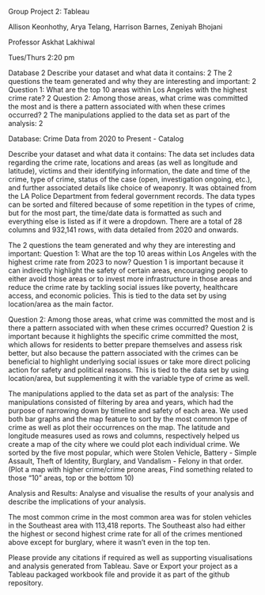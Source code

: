 Group Project 2: Tableau

Allison Keonhothy, Arya Telang, Harrison Barnes, Zeniyah Bhojani

Professor Askhat Lakhiwal

Tues/Thurs 2:20 pm





Database	2
Describe your dataset and what data it contains:	2
The 2 questions the team generated and why they are interesting and important:	2
Question 1: What are the top 10 areas within Los Angeles with the highest crime rate?	2
Question 2: Among those areas, what crime was committed the most and is there a pattern associated with when these crimes occurred?	2
The manipulations applied to the data set as part of the analysis:	2

Database:
Crime Data from 2020 to Present - Catalog

Describe your dataset and what data it contains:
The data set includes data regarding the crime rate, locations and areas (as well as longitude and latitude), victims and their identifying information, the date and time of the crime, type of crime, status of the case (open, investigation ongoing, etc.), and further associated details like choice of weaponry. It was obtained from the LA Police Department from federal government records. The data types can be sorted and filtered because of some repetition in the types of crime, but for the most part, the time/date data is formatted as such and everything else is listed as if it were a dropdown. There are a total of 28 columns and 932,141 rows, with data detailed from 2020 and onwards.

The 2 questions the team generated and why they are interesting and important:
Question 1: What are the top 10 areas within Los Angeles with the highest crime rate from 2023 to now?
Question 1 is important because it can indirectly highlight the safety of certain areas, encouraging people to either avoid those areas or to invest more infrastructure in those areas and reduce the crime rate by tackling social issues like poverty, healthcare access, and economic policies. This is tied to the data set by using location/area as the main factor.

Question 2: Among those areas, what crime was committed the most and is there a pattern associated with when these crimes occurred?
Question 2 is important because it highlights the specific crime committed the most, which allows for residents to better prepare themselves and assess risk better, but also because the pattern associated with the crimes can be beneficial to highlight underlying social issues or take more direct policing action for safety and political reasons. This is tied to the data set by using location/area, but supplementing it with the variable type of crime as well.

The manipulations applied to the data set as part of the analysis:
The manipulations consisted of filtering by area and years, which had the purpose of narrowing down by timeline and safety of each area. We used both bar graphs and the map feature to sort by the most common type of crime as well as plot their occurrences on the map. The latitude and longitude measures used as rows and columns, respectively helped us create a map of the city where we could plot each individual crime. We sorted by the five most popular, which were Stolen Vehicle, Battery - Simple Assault, Theft of Identity, Burglary, and Vandalism - Felony in that order. 
(Plot a map with higher crime/crime prone areas, Find something related to those “10” areas, top or the bottom 10)


Analysis and Results: Analyse and visualise the results of your analysis and describe the implications of your analysis.

The most common crime in the most common area was for stolen vehicles in the Southeast area with 113,418 reports. The Southeast also had either the highest or second highest crime rate for all of the crimes mentioned above except for burglary, where it wasn’t even in the top ten. 



Please provide any citations if required as well as supporting visualisations and analysis
generated from Tableau.
Save or Export your project as a Tableau packaged workbook file and provide it as part of the github repository.
